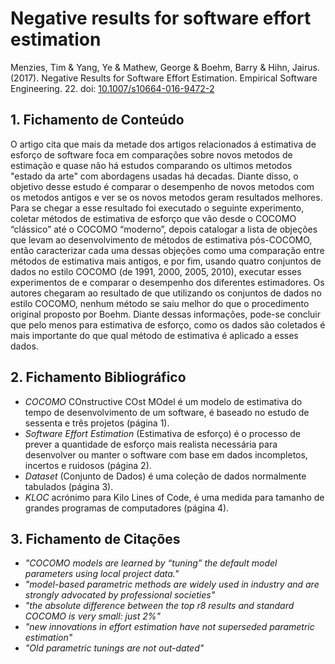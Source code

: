 # Negative results for software effort estimation

Menzies, Tim & Yang, Ye & Mathew, George & Boehm, Barry & Hihn, Jairus. (2017). Negative Results for Software Effort Estimation. Empirical Software Engineering. 22.  doi: [10.1007/s10664-016-9472-2](https://doi.org/10.1007/s10664-016-9472-2)

## 1. Fichamento de Conteúdo

O artigo cita que mais da metade dos artigos relacionados á estimativa de esforço de software foca em comparações sobre novos metodos de estimação e quase não há estudos comparando os ultimos metodos "estado da arte" com abordagens usadas há decadas. Diante disso, o objetivo desse estudo é comparar o desempenho de novos metodos com os metodos antigos e ver se os novos metodos geram resultados melhores. Para se chegar a esse resultado foi executado o seguinte experimento, coletar métodos de estimativa de esforço que vão desde o COCOMO “clássico” até o COCOMO “moderno”, depois catalogar a lista de objeções que levam ao desenvolvimento de métodos de estimativa pós-COCOMO, então caracterizar cada uma dessas objeções como uma comparação entre métodos de estimativa mais antigos, e por fim, usando quatro conjuntos de dados no estilo COCOMO (de 1991, 2000, 2005, 2010), executar esses experimentos de e comparar o desempenho dos diferentes estimadores. Os autores chegaram ao resultado de que utilizando os conjuntos de dados no estilo COCOMO, nenhum método se saiu melhor do que o procedimento original proposto por Boehm. Diante dessas informações, pode-se concluir que pelo menos para estimativa de esforço, como os dados são coletados é mais importante do que qual método de estimativa é aplicado a esses dados.

## 2. Fichamento Bibliográfico 

* _COCOMO_ COnstructive COst MOdel é um modelo de estimativa do tempo de desenvolvimento de um software, é baseado no estudo de sessenta e três projetos (página 1).
* _Software Effort Estimation_ (Estimativa de esforço) é o processo de prever a quantidade de esforço mais realista necessária para desenvolver ou manter o software com base em dados incompletos, incertos e ruidosos (página 2).
* _Dataset_ (Conjunto de Dados) é uma coleção de dados normalmente tabulados (página 3).
* _KLOC_ acrónimo para Kilo Lines of Code, é uma medida para tamanho de grandes programas de computadores (página 4).

## 3. Fichamento de Citações 

* _"COCOMO models are learned by “tuning” the default model parameters using local project data."_
* _"model-based parametric methods are widely used in industry and are strongly advocated by professional societies"_
* _"the absolute difference between the top r8 results and standard COCOMO is very small: just 2%"_
* _"new innovations in effort estimation have not superseded parametric estimation"_
* _"Old parametric tunings are not out-dated"_
